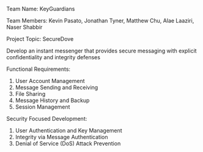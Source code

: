 Team Name: KeyGuardians

Team Members: Kevin Pasato, Jonathan Tyner, Matthew Chu, Alae Laaziri, Naser Shabbir

Project Topic: SecureDove

Develop an instant messenger that provides secure messaging
with explicit confidentiality and integrity defenses


Functional Requirements:
1. User Account Management
2. Message Sending and Receiving
4. File Sharing
6. Message History and Backup
8. Session Management


Security Focused Development:
1. User Authentication and Key Management
3. Integrity via Message Authentication
10. Denial of Service (DoS) Attack Prevention
